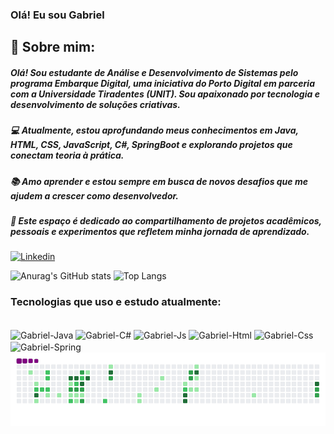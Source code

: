 ### Olá! Eu sou Gabriel

## 👋 Sobre mim: 

##### Olá! Sou estudante de Análise e Desenvolvimento de Sistemas pelo programa Embarque Digital, uma iniciativa do Porto Digital em parceria com a Universidade Tiradentes (UNIT). Sou apaixonado por tecnologia e desenvolvimento de soluções criativas. 
##### 💻 Atualmente, estou aprofundando meus conhecimentos em Java, HTML, CSS, JavaScript, C#, SpringBoot e explorando projetos que conectam teoria à prática.
##### 📚 Amo aprender e estou sempre em busca de novos desafios que me ajudem a crescer como desenvolvedor. 
##### 🔗 Este espaço é dedicado ao compartilhamento de projetos acadêmicos, pessoais e experimentos que refletem minha jornada de aprendizado.

[![Linkedin](https://img.shields.io/badge/LinkedIn-0077B5?style=for-the-badge&logo=linkedin&logoColor=white)](https://www.linkedin.com/in/gabriel-pereira-de-sousa-5552b2244/)

![Anurag's GitHub stats](https://github-readme-stats.vercel.app/api?username=Gabriel05-gif&show_icons=true&bg_color=00000000)
![Top Langs](https://github-readme-stats.vercel.app/api/top-langs/?username=Gabriel05-gif&layout=compact)

### Tecnologias que uso e estudo atualmente:

<div style="display: inline_block"><br>
    <img align="center" alt="Gabriel-Java" height="40" width="50" src="https://cdn.jsdelivr.net/gh/devicons/devicon@latest/icons/java/java-original.svg" />
    <img align="center" alt="Gabriel-C#" height="40" width="50" src="https://cdn.jsdelivr.net/gh/devicons/devicon@latest/icons/csharp/csharp-plain.svg" />
    <img align="center" alt="Gabriel-Js" height="40" width="50" src="https://cdn.jsdelivr.net/gh/devicons/devicon@latest/icons/javascript/javascript-plain.svg" />
    <img align="center" alt="Gabriel-Html" height="40" width="50" src="https://cdn.jsdelivr.net/gh/devicons/devicon@latest/icons/html5/html5-plain.svg" />
    <img align="center" alt="Gabriel-Css" height="40" width="50" src="https://cdn.jsdelivr.net/gh/devicons/devicon@latest/icons/css3/css3-plain.svg" />
    <img align="center" alt="Gabriel-Spring" height="40" width="50" src="https://cdn.jsdelivr.net/gh/devicons/devicon@latest/icons/spring/spring-original.svg" />
<div/


![snake gif](https://github.com/Gabriel05-gif/Gabriel05-gif/blob/output/github-contribution-grid-snake.gif)
    
